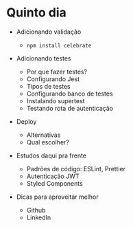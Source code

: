 # Quinto dia

* Adicionando validação
	* `npm install celebrate`

* Adicionando testes
	* Por que fazer testes?
	* Configurando Jest
	* Tipos de testes
	* Configurando banco de testes
	* Instalando supertest
	* Testando rota de autenticação

* Deploy
	* Alternativas
	* Qual escolher?

* Estudos daqui pra frente
	* Padrões de código: ESLint, Prettier
	* Autenticação JWT
	* Styled Components 

* Dicas para aproveitar melhor
	* Github
	* LinkedIn